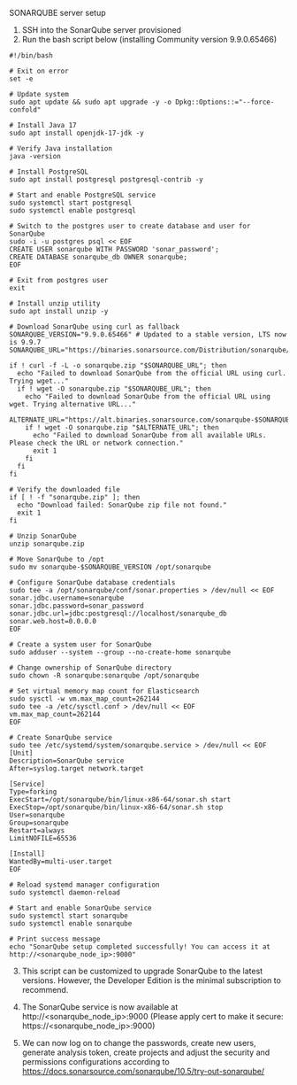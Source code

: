 SONARQUBE server setup

1. SSH into the SonarQube server provisioned 
2. Run the bash script below (installing Community version 9.9.0.65466)

```
#!/bin/bash

# Exit on error
set -e

# Update system
sudo apt update && sudo apt upgrade -y -o Dpkg::Options::="--force-confold"

# Install Java 17
sudo apt install openjdk-17-jdk -y

# Verify Java installation
java -version

# Install PostgreSQL
sudo apt install postgresql postgresql-contrib -y

# Start and enable PostgreSQL service
sudo systemctl start postgresql
sudo systemctl enable postgresql

# Switch to the postgres user to create database and user for SonarQube
sudo -i -u postgres psql << EOF
CREATE USER sonarqube WITH PASSWORD 'sonar_password';
CREATE DATABASE sonarqube_db OWNER sonarqube;
EOF

# Exit from postgres user
exit

# Install unzip utility
sudo apt install unzip -y

# Download SonarQube using curl as fallback
SONARQUBE_VERSION="9.9.0.65466" # Updated to a stable version, LTS now is 9.9.7
SONARQUBE_URL="https://binaries.sonarsource.com/Distribution/sonarqube/sonarqube-$SONARQUBE_VERSION.zip"

if ! curl -f -L -o sonarqube.zip "$SONARQUBE_URL"; then
  echo "Failed to download SonarQube from the official URL using curl. Trying wget..."
  if ! wget -O sonarqube.zip "$SONARQUBE_URL"; then
    echo "Failed to download SonarQube from the official URL using wget. Trying alternative URL..."
    ALTERNATE_URL="https://alt.binaries.sonarsource.com/sonarqube-$SONARQUBE_VERSION.zip"
    if ! wget -O sonarqube.zip "$ALTERNATE_URL"; then
      echo "Failed to download SonarQube from all available URLs. Please check the URL or network connection."
      exit 1
    fi
  fi
fi

# Verify the downloaded file
if [ ! -f "sonarqube.zip" ]; then
  echo "Download failed: SonarQube zip file not found."
  exit 1
fi

# Unzip SonarQube
unzip sonarqube.zip

# Move SonarQube to /opt
sudo mv sonarqube-$SONARQUBE_VERSION /opt/sonarqube

# Configure SonarQube database credentials
sudo tee -a /opt/sonarqube/conf/sonar.properties > /dev/null << EOF
sonar.jdbc.username=sonarqube
sonar.jdbc.password=sonar_password
sonar.jdbc.url=jdbc:postgresql://localhost/sonarqube_db
sonar.web.host=0.0.0.0
EOF

# Create a system user for SonarQube
sudo adduser --system --group --no-create-home sonarqube

# Change ownership of SonarQube directory
sudo chown -R sonarqube:sonarqube /opt/sonarqube

# Set virtual memory map count for Elasticsearch
sudo sysctl -w vm.max_map_count=262144
sudo tee -a /etc/sysctl.conf > /dev/null << EOF
vm.max_map_count=262144
EOF

# Create SonarQube service
sudo tee /etc/systemd/system/sonarqube.service > /dev/null << EOF
[Unit]
Description=SonarQube service
After=syslog.target network.target

[Service]
Type=forking
ExecStart=/opt/sonarqube/bin/linux-x86-64/sonar.sh start
ExecStop=/opt/sonarqube/bin/linux-x86-64/sonar.sh stop
User=sonarqube
Group=sonarqube
Restart=always
LimitNOFILE=65536

[Install]
WantedBy=multi-user.target
EOF

# Reload systemd manager configuration
sudo systemctl daemon-reload

# Start and enable SonarQube service
sudo systemctl start sonarqube
sudo systemctl enable sonarqube

# Print success message
echo "SonarQube setup completed successfully! You can access it at http://<sonarqube_node_ip>:9000"
```

3. This script can be customized to upgrade SonarQube to the latest versions. However, the Developer Edition is the minimal subscription to recommend.  

4. The SonarQube service is now available at http://<sonarqube_node_ip>:9000 (Please apply cert to make it secure: https://<sonarqube_node_ip>:9000)

5. We can now log on to change the passwords, create new users, generate analysis token, create projects and adjust the security and permissions configurations according to https://docs.sonarsource.com/sonarqube/10.5/try-out-sonarqube/
